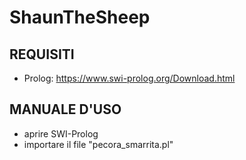 # ShaunTheSheep

## REQUISITI
- Prolog: https://www.swi-prolog.org/Download.html

## MANUALE D'USO
- aprire SWI-Prolog
- importare il file "pecora_smarrita.pl"
